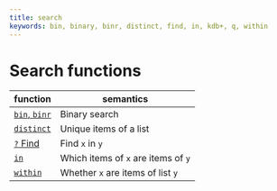```yaml
---
title: search
keywords: bin, binary, binr, distinct, find, in, kdb+, q, within
---
```


# Search functions



function                         | semantics
---------------------------------|------------------------------------
[`bin`, `binr`](../ref/bin.md)   | Binary search
[`distinct`](../ref/distinct.md) | Unique items of a list
[`?` Find](../ref/find.md)       | Find `x` in `y`
[`in`](../ref/in.md)             | Which items of `x` are items of `y`
[`within`](../ref/within.md)     | Whether `x` are items of list `y`
